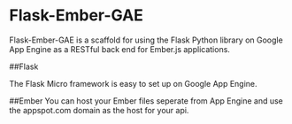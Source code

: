 Flask-Ember-GAE
===============
Flask-Ember-GAE is a scaffold for using the Flask Python library on Google App Engine as a RESTful back end for Ember.js applications.

##Flask

The Flask Micro framework is easy to set up on Google App Engine.

##Ember
You can host your Ember files seperate from App Engine and use the appspot.com domain as the host for your api.

